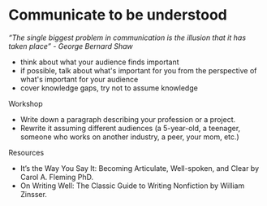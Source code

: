 # Communicate to be understood

_“The single biggest problem in communication is the illusion that it has taken place” - George Bernard Shaw_

* think about what your audience finds important
* if possible, talk about what's important for you from the perspective of what's important for your audience
* cover knowledge gaps, try not to assume knowledge

Workshop

* Write down a paragraph describing your profession or a project.
* Rewrite it assuming different audiences (a 5-year-old, a teenager, someone who works on another industry, a peer, your mom, etc.)

Resources

* It’s the Way You Say It: Becoming Articulate, Well-spoken, and Clear by Carol A. Fleming PhD.
* On Writing Well: The Classic Guide to Writing Nonfiction by William Zinsser.